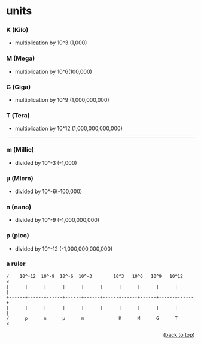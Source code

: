 <a name="topage"></a>

# units  

### K (Kilo)
* multiplication by 10^3 (1,000)

### M (Mega)
* multiplication by 10^6(100,000)

### G (Giga)
* multiplication by 10^9 (1,000,000,000)

### T (Tera)
* multiplication by 10^12 (1,000,000,000,000)

----

### m (Millie)
* divided by 10^-3 (-1,000) 

### μ (Micro)
* divided by 10^-6(-100,000)
  
### n (nano)
* divided by 10^-9 (-1,000,000,000)
  
### p (pico)
* divided by 10^-12 (-1,000,000,000,000)

### a ruler
```
/    10^-12  10^-9  10^-6  10^-3        10^3   10^6   10^9   10^12    x
|      |      |      |      |      |      |      |      |      |      |
+------+------+------+------+------+------+------+------+------+------+
|      |      |      |      |      |      |      |      |      |      |
/      p      n      μ      m             K      M      G      T      x
```


<p align="right">(<a href="#topage">back to top</a>)</p>
<br/>
<br/>
